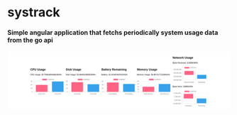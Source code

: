 # systrack

#### Simple angular application that fetchs periodically system usage data from the go api
![Systrack](angular-app.png)

